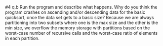 #4
q.b
Run the program and describe what happens. Why do you think the program crashes on ascending and/or descending data for the basic quicksort, once the data set gets to a basic size?
Because we are always partitioning into two subsets where one is the max size and the other is the min size,
we overflow the memory storage with partitions based on the worst-case number of recursive calls and the worst-case ratio of elements in each partition.
